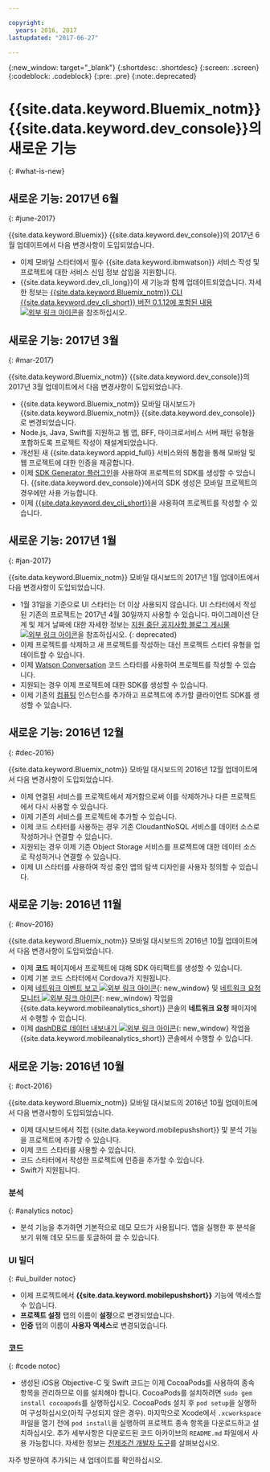 ```yaml
---

copyright:
  years: 2016, 2017
lastupdated: "2017-06-27"

---
```

{:new_window: target="_blank"}
{:shortdesc: .shortdesc}
{:screen: .screen}
{:codeblock: .codeblock}
{:pre: .pre}
{:note:.deprecated}

# {{site.data.keyword.Bluemix_notm}} {{site.data.keyword.dev_console}}의 새로운 기능
{: #what-is-new}


## 새로운 기능: 2017년 6월
{: #june-2017}

{{site.data.keyword.Bluemix}} {{site.data.keyword.dev_console}}의 2017년 6월 업데이트에서 다음 변경사항이 도입되었습니다. 

   * 이제 모바일 스타터에서 필수 {{site.data.keyword.ibmwatson}} 서비스 작성 및 프로젝트에 대한 서비스 신임 정보 삽입을 지원합니다.
   * {{site.data.keyword.dev_cli_long}}이 새 기능과 함께 업데이트되었습니다. 자세한 정보는 [{{site.data.keyword.Bluemix_notm}} CLI {{site.data.keyword.dev_cli_short}} 버전 0.1.12에 포함된 내용 ![외부 링크 아이콘](../icons/launch-glyph.svg "외부 링크 아이콘")](https://www.ibm.com/blogs/bluemix/2017/06/whats-included-bluemix-cli-developer-plug-version-0-1-12/)을 참조하십시오.

## 새로운 기능: 2017년 3월
{: #mar-2017}

{{site.data.keyword.Bluemix_notm}} {{site.data.keyword.dev_console}}의 2017년 3월 업데이트에서 다음 변경사항이 도입되었습니다. 

   * {{site.data.keyword.Bluemix_notm}} 모바일 대시보드가 {{site.data.keyword.Bluemix_notm}} {{site.data.keyword.dev_console}}로 변경되었습니다. 
   * Node.js, Java, Swift를 지원하고 웹 앱, BFF, 마이크로서비스 서버 패턴 유형을 포함하도록 프로젝트 작성이 재설계되었습니다. 
   * 개선된 새 {{site.data.keyword.appid_full}} 서비스와의 통합을 통해 모바일 및 웹 프로젝트에 대한 인증을 제공합니다. 
   * 이제 [SDK Generator 플러그인](sdk_cli.html)을 사용하여 프로젝트의 SDK를 생성할 수 있습니다. {{site.data.keyword.dev_console}}에서의 SDK 생성은 모바일 프로젝트의 경우에만 사용 가능합니다. 
   * 이제 [{{site.data.keyword.dev_cli_short}}](dev_cli.html)을 사용하여 프로젝트를 작성할 수 있습니다. 


## 새로운 기능: 2017년 1월
{: #jan-2017}

{{site.data.keyword.Bluemix_notm}} 모바일 대시보드의 2017년 1월 업데이트에서 다음 변경사항이 도입되었습니다. 

   * 1월 31일을 기준으로 UI 스타터는 더 이상 사용되지 않습니다. UI 스타터에서 작성된 기존의 프로젝트는 2017년 4월 30일까지 사용할 수 있습니다. 마이그레이션 단계 및 제거 날짜에 대한 자세한 정보는 [지원 중단 공지사항 블로그 게시물 ![외부 링크 아이콘](../icons/launch-glyph.svg "외부 링크 아이콘")](https://www.ibm.com/blogs/bluemix/2017/01/bluemix-mobile-dashboard-update/)을 참조하십시오.
{: deprecated}
   * 이제 프로젝트를 삭제하고 새 프로젝트를 작성하는 대신 프로젝트 스타터 유형을 업데이트할 수 있습니다. 
   * 이제 [Watson Conversation](tutorial_conversation.html) 코드 스타터를 사용하여 프로젝트를 작성할 수 있습니다. 
   * 지원되는 경우 이제 프로젝트에 대한 SDK를 생성할 수 있습니다. 
   * 이제 기존의 [컴퓨팅](sdk_compute.html) 인스턴스를 추가하고 프로젝트에 추가할 클라이언트 SDK를 생성할 수 있습니다. 


## 새로운 기능: 2016년 12월
{: #dec-2016}

{{site.data.keyword.Bluemix_notm}} 모바일 대시보드의 2016년 12월 업데이트에서 다음 변경사항이 도입되었습니다. 

   * 이제 연결된 서비스를 프로젝트에서 제거함으로써 이를 삭제하거나 다른 프로젝트에서 다시 사용할 수 있습니다.  
   * 이제 기존의 서비스를 프로젝트에 추가할 수 있습니다. 
   * 이제 코드 스타터를 사용하는 경우 기존 CloudantNoSQL 서비스를 데이터 소스로 작성하거나 연결할 수 있습니다. 
   * 지원되는 경우 이제 기존 Object Storage 서비스를 프로젝트에 대한 데이터 소스로 작성하거나 연결할 수 있습니다. 
   * 이제 UI 스타터를 사용하여 작성 중인 앱의 탐색 디자인을 사용자 정의할 수 있습니다.  
   

## 새로운 기능: 2016년 11월
{: #nov-2016}

{{site.data.keyword.Bluemix_notm}} 모바일 대시보드의 2016년 10월 업데이트에서 다음 변경사항이 도입되었습니다. 

   * 이제 **코드** 페이지에서 프로젝트에 대해 SDK 아티팩트를 생성할 수 있습니다.
   * 이제 기본 코드 스타터에서 Cordova가 지원됩니다.
   * 이제 [네트워크 이벤트 보고 ![외부 링크 아이콘](../icons/launch-glyph.svg "외부 링크 아이콘")](/docs/services/mobileanalytics/sdk.html#network-requests){: new_window} 및 [네트워크 요청 모니터 ![외부 링크 아이콘](../icons/launch-glyph.svg "외부 링크 아이콘")](/docs/services/mobileanalytics/app-monitoring.html#monitor-network-requests){: new_window} 작업을 {{site.data.keyword.mobileanalytics_short}} 콘솔의 **네트워크 요청** 페이지에서 수행할 수 있습니다. 
   * 이제 [dashDB로 데이터 내보내기 ![외부 링크 아이콘](../icons/launch-glyph.svg "외부 링크 아이콘")](/docs/services/mobileanalytics/app-monitoring.html#dashdb){: new_window} 작업을 {{site.data.keyword.mobileanalytics_short}} 콘솔에서 수행할 수 있습니다. 


## 새로운 기능: 2016년 10월
{: #oct-2016}

{{site.data.keyword.Bluemix_notm}} 모바일 대시보드의 2016년 10월 업데이트에서 다음 변경사항이 도입되었습니다. 

   * 이제 대시보드에서 직접 {{site.data.keyword.mobilepushshort}} 및 분석 기능을 프로젝트에 추가할 수 있습니다. 
   * 이제 코드 스타터를 사용할 수 있습니다.
   * 코드 스타터에서 작성한 프로젝트에 인증을 추가할 수 있습니다. 
   * Swift가 지원됩니다. 


### 분석
{: #analytics notoc}

   * 분석 기능을 추가하면 기본적으로 데모 모드가 사용됩니다. 앱을 실행한 후 분석을 보기 위해 데모 모드를 토글하여 끌 수 있습니다. 


### UI 빌더
{: #ui_builder notoc}

   * 이제 프로젝트에서 **{{site.data.keyword.mobilepushshort}}** 기능에 액세스할 수 있습니다. 
   * **프로젝트 설정** 탭의 이름이 **설정**으로 변경되었습니다. 
   * **인증** 탭의 이름이 **사용자 액세스**로 변경되었습니다. 


### 코드
{: #code notoc}

   * 생성된 iOS용 Objective-C 및 Swift 코드는 이제 CocoaPods를 사용하여 종속 항목을 관리하므로 이를 설치해야 합니다. CocoaPods를 설치하려면 `sudo gem install cocoapods`를 실행하십시오. CocoaPods 설치 후 `pod setup`을 실행하여 구성하십시오(아직 구성되지 않은 경우). 마지막으로 Xcode에서 `.xcworkspace` 파일을 열기 전에 `pod install`을 실행하여 프로젝트 종속 항목을 다운로드하고 설치하십시오. 추가 세부사항은 다운로드된 코드 아카이브의 `README.md` 파일에서 사용 가능합니다. 자세한 정보는 [전제조건 개발자 도구](get_code.html#prereq-dev-tools)를 살펴보십시오. 

자주 방문하여 추가되는 새 업데이트를 확인하십시오. 
